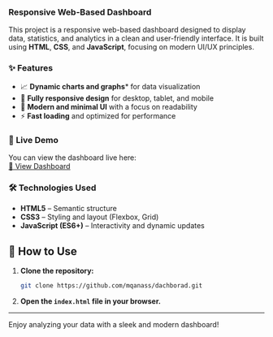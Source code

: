 ### Responsive Web-Based Dashboard

This project is a responsive web-based dashboard designed to display data, statistics, and analytics in a clean and user-friendly interface. It is built using **HTML**, **CSS**, and **JavaScript**, focusing on modern UI/UX principles.

### ✨ Features

- 📈 **Dynamic charts and graphs*** for data visualization
- 📱 **Fully responsive design** for desktop, tablet, and mobile
- 🎨 **Modern and minimal UI** with a focus on readability
- ⚡ **Fast loading** and optimized for performance

### 🚀 Live Demo

You can view the dashboard live here:  
[🔗 View Dashboard](https://mqanass.github.io/dachborad/#) <!-- Replace # with your live demo URL if available -->

### 🛠️ Technologies Used

- **HTML5** – Semantic structure
- **CSS3** – Styling and layout (Flexbox, Grid)
- **JavaScript (ES6+)** – Interactivity and dynamic updates

## 📌 How to Use

1. **Clone the repository:**
   ```bash
   git clone https://github.com/mqanass/dachborad.git
   ```

2. **Open the `index.html` file in your browser.**

---

Enjoy analyzing your data with a sleek and modern dashboard!
